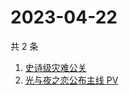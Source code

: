 # 2023-04-22

共 2 条

<!-- BEGIN ZHIHUSEARCH -->
<!-- 最后更新时间 Sat Apr 22 2023 00:15:22 GMT+0800 (China Standard Time) -->
1. [史诗级灾难公关](https://www.zhihu.com/search?q=史诗级灾难公关)
1. [光与夜之恋公布主线 PV](https://www.zhihu.com/search?q=光与夜之恋公布主线%20PV)
<!-- END ZHIHUSEARCH -->
